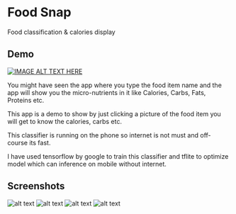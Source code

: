 # Food Snap
Food classification &amp; calories display

## Demo

[![IMAGE ALT TEXT HERE](http://img.youtube.com/vi/l7xgyHInTqE/0.jpg)](http://www.youtube.com/watch?v=l7xgyHInTqE)


You might have seen the app where you type the food item name and the app will show you the micro-nutrients in it like Calories, Carbs, Fats, Proteins etc.

This app is a demo to show by just clicking a picture of the food item you will get to know the calories, carbs etc.

This classifier is running on the phone so internet is not must and off-course its fast.

I have used tensorflow by google to train this classifier and tflite to optimize model which can inference on mobile without internet.


## Screenshots

![alt text](https://github.com/dilipajm/foodsnap/blob/master/app/assets/1-IMG_5054.png)
![alt text](https://github.com/dilipajm/foodsnap/blob/master/app/assets/2-IMG_5043.png)
![alt text](https://github.com/dilipajm/foodsnap/blob/master/app/assets/3-IMG_5052.png)
![alt text](https://github.com/dilipajm/foodsnap/blob/master/app/assets/4-IMG_5053.png)
